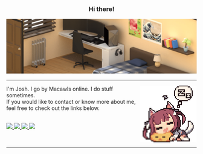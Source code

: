 <div align="center">
  <h3>Hi there!</h3>
<img src="denoise-min.png">
<hr>
</div>

<div align="left">
  <img src="sleeping.gif" align="right" width="150">
  <p>I'm Josh. I go by Macawls online. I do stuff sometimes.
    <br>If you would like to contact or know more about me, feel free to check out the links below.</p><br>
</div>

<!-- links -->
<a href="https://macawls.dev/" target="_blank">
<img src="https://img.shields.io/badge/My_website-100000?style=for-the-badge&logo=About.me&logoColor=FFFFFF&labelColor=111318&color=fee761"> 
</a>

<a href="https://macawls.dev/blog/" target="_blank">
<img src="https://img.shields.io/badge/My_blog-100000?style=for-the-badge&logo=About.me&logoColor=FFFFFF&labelColor=111318&color=fee761">
</a>

<a href="mailto:josh@macawls.dev" target="_blank">
<img src="https://img.shields.io/badge/email me-100000?style=for-the-badge&logo=Tutanota&logoColor=FFFFFF&labelColor=111318&color=fee761">
</a>

<a href="https://steamcommunity.com/id/macawls" target="_blank">
<img src="https://img.shields.io/badge/My_Steam-100000?style=for-the-badge&logo=Steam&logoColor=white&labelColor=111318&color=fee761">
</a>

<br><hr>

<!-- 
  Badges made with
  https://shivamkapasia-developer-edition.ap16.force.com/Badges4Me/s/
-->


